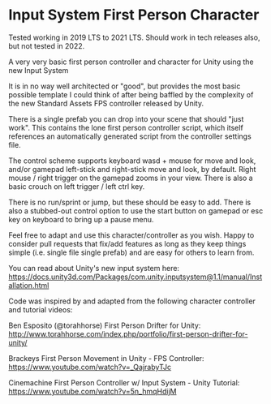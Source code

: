 # Input System First Person Character

Tested working in 2019 LTS to 2021 LTS. Should work in tech releases also, but not tested in 2022.

A very very basic first person controller and character for Unity using the new Input System

It is in no way well architected or "good", but provides the most basic possible template I could think of after being baffled by the complexity of the new Standard Assets FPS controller released by Unity.

There is a single prefab you can drop into your scene that should "just work". This contains the lone first person controller script, which itself references an automatically generated script from the controller settings file.

The control scheme supports keyboard wasd + mouse for move and look, and/or gamepad left-stick and right-stick move and look, by default. Right mouse / right trigger on the gamepad zooms in your view. There is also a basic crouch on left trigger / left ctrl key.

There is no run/sprint or jump, but these should be easy to add. There is also a stubbed-out control option to use the start button on gamepad or esc key on keyboard to bring up a pause menu.

Feel free to adapt and use this character/controller as you wish. Happy to consider pull requests that fix/add features as long as they keep things simple (i.e. single file single prefab) and are easy for others to learn from.

You can read about Unity's new input system here: https://docs.unity3d.com/Packages/com.unity.inputsystem@1.1/manual/Installation.html

Code was inspired by and adapted from the following character controller and tutorial videos:

Ben Esposito (@torahhorse) First Person Drifter for Unity: http://www.torahhorse.com/index.php/portfolio/first-person-drifter-for-unity/

Brackeys First Person Movement in Unity - FPS Controller: https://www.youtube.com/watch?v=_QajrabyTJc

Cinemachine First Person Controller w/ Input System - Unity Tutorial: https://www.youtube.com/watch?v=5n_hmqHdijM
